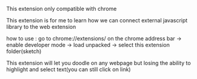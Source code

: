 This extension only compatible with chrome

This extension is for me to learn how we can connect external javascript library to the web extension

how to use : go to chrome://extensions/ on the chrome address bar -> enable developer mode -> load unpacked -> select this extension folder(sketch)

This extension will let you doodle on any webpage but losing the ability to highlight and select text(you can still click on link)